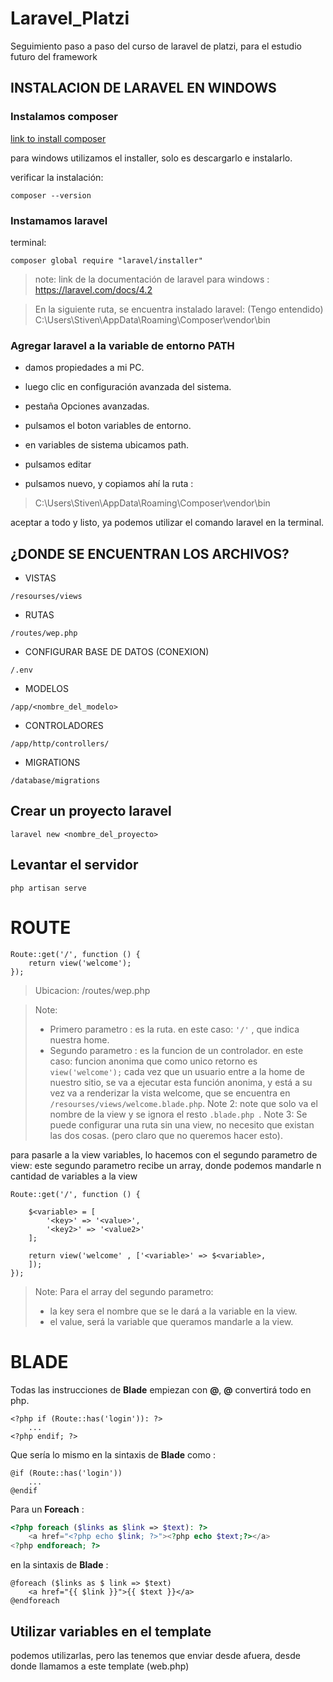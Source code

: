 # Laravel_Platzi
Seguimiento paso a paso del curso de laravel de platzi, para el estudio futuro del framework

## INSTALACION DE LARAVEL EN WINDOWS
### Instalamos composer

[link to install composer](https://getcomposer.org/doc/00-intro.md)

para windows utilizamos el installer, solo es descargarlo e instalarlo.

verificar la instalación:

```
composer --version
```

### Instamamos laravel

terminal:
```
composer global require "laravel/installer"
```
> note: link de la documentación de laravel para windows : https://laravel.com/docs/4.2

> En la siguiente ruta, se encuentra instalado laravel: (Tengo entendido) C:\Users\Stiven\AppData\Roaming\Composer\vendor\bin

### Agregar laravel a la variable de entorno PATH
- damos propiedades a mi PC.

- luego clic en configuración avanzada del sistema.

- pestaña Opciones avanzadas.

- pulsamos el boton variables de entorno.

- en variables de sistema ubicamos path.

- pulsamos editar

- pulsamos nuevo, y copiamos ahí la ruta :

>C:\Users\Stiven\AppData\Roaming\Composer\vendor\bin

aceptar a todo y listo, ya podemos utilizar el comando laravel en la terminal.

## ¿DONDE SE ENCUENTRAN LOS ARCHIVOS?

- VISTAS
```
/resourses/views
```
- RUTAS
```
/routes/wep.php
```
- CONFIGURAR BASE DE DATOS (CONEXION)
```
/.env
```
- MODELOS
```
/app/<nombre_del_modelo>
```
- CONTROLADORES
```
/app/http/controllers/
```
- MIGRATIONS
```
/database/migrations
```


## Crear un proyecto laravel

```
laravel new <nombre_del_proyecto>
```
## Levantar el servidor

```
php artisan serve
```

# ROUTE
```
Route::get('/', function () {
    return view('welcome');
});
```
> Ubicacion: /routes/wep.php


> Note: 
> - Primero parametro : es la ruta. en este caso: ``` '/' ``` , que indica nuestra home. 
> -  Segundo parametro : es la funcion de un controlador. en este caso: funcion anonima que como unico retorno es ``` view('welcome'); ``` cada vez que un usuario entre a la home de nuestro sitio, se va a ejecutar esta función anonima, y está a su vez va a renderizar la vista welcome, que se encuentra en ``` /resourses/views/welcome.blade.php ```. 
> Note 2:
> note que solo va el nombre de la view y se ignora el resto ```.blade.php ```.
> Note 3:
> Se puede configurar una ruta sin una view, no necesito que existan las dos cosas. (pero claro que no queremos hacer esto).

para pasarle a la view variables, lo hacemos con el segundo parametro de view: este segundo parametro recibe un array, donde podemos mandarle n cantidad de variables a la view
```
Route::get('/', function () {

	$<variable> = [
		'<key>' => '<value>',
		'<key2>' => '<value2>'
	];

    return view('welcome' , ['<variable>' => $<variable>,
    ]);
});
```
> Note: Para el array del segundo parametro:
> - la key sera el nombre que se le dará a la variable en la view.
> - el value, será la variable que queramos mandarle a la view.


# BLADE

Todas las instrucciones de **Blade** empiezan con **@**, 
**@** convertirá todo en php.

```
<?php if (Route::has('login')): ?>
	...
<?php endif; ?>
```
Que sería lo mismo en la sintaxis de **Blade** como :

```
@if (Route::has('login'))
	...
@endif
```

Para un **Foreach** :
```php
<?php foreach ($links as $link => $text): ?>
	<a href="<?php echo $link; ?>"><?php echo $text;?></a>
<?php endforeach; ?>
```
en la sintaxis de **Blade** :
```
@foreach ($links as $ link => $text)
	<a href="{{ $link }}">{{ $text }}</a>
@endforeach
```
## Utilizar variables en el template
podemos utilizarlas, pero las tenemos que enviar desde afuera, desde donde llamamos a este template (web.php)
